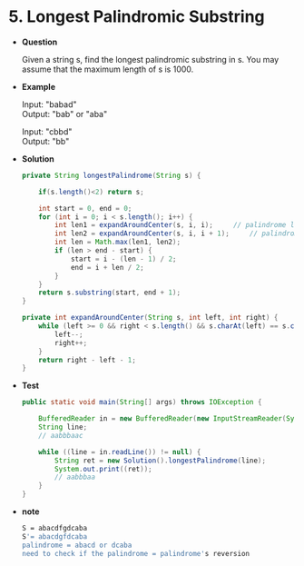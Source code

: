 # 5. Longest Palindromic Substring  

* **Question**

    Given a string s, find the longest palindromic substring in s. You may assume that the maximum length of s is 1000.
    
* **Example**
    
    Input: "babad"<br>
    Output: "bab"  or  "aba"
    
    Input: "cbbd"<br>
    Output: "bb"
    
* **Solution**

    ```java
    private String longestPalindrome(String s) {
    
        if(s.length()<2) return s;

        int start = 0, end = 0;
        for (int i = 0; i < s.length(); i++) {
            int len1 = expandAroundCenter(s, i, i);     // palindrome length is odd 
            int len2 = expandAroundCenter(s, i, i + 1);     // palindrome length is even
            int len = Math.max(len1, len2);
            if (len > end - start) {
                start = i - (len - 1) / 2;
                end = i + len / 2;
            }
        }
        return s.substring(start, end + 1);
    }
    ```

    ```java
    private int expandAroundCenter(String s, int left, int right) {
        while (left >= 0 && right < s.length() && s.charAt(left) == s.charAt(right)) {
            left--;
            right++;
        }
        return right - left - 1;
    }
    ```

* **Test**

    ```java
    public static void main(String[] args) throws IOException {

        BufferedReader in = new BufferedReader(new InputStreamReader(System.in));
        String line;
        // aabbbaac

        while ((line = in.readLine()) != null) {
            String ret = new Solution().longestPalindrome(line);
            System.out.print((ret));
            // aabbbaa
        }
    }
    ```
    
* **note**

    ```bash
    S = abacdfgdcaba
    S'= abacdgfdcaba
    palindrome = abacd or dcaba
    need to check if the palindrome = palindrome's reversion
    ```